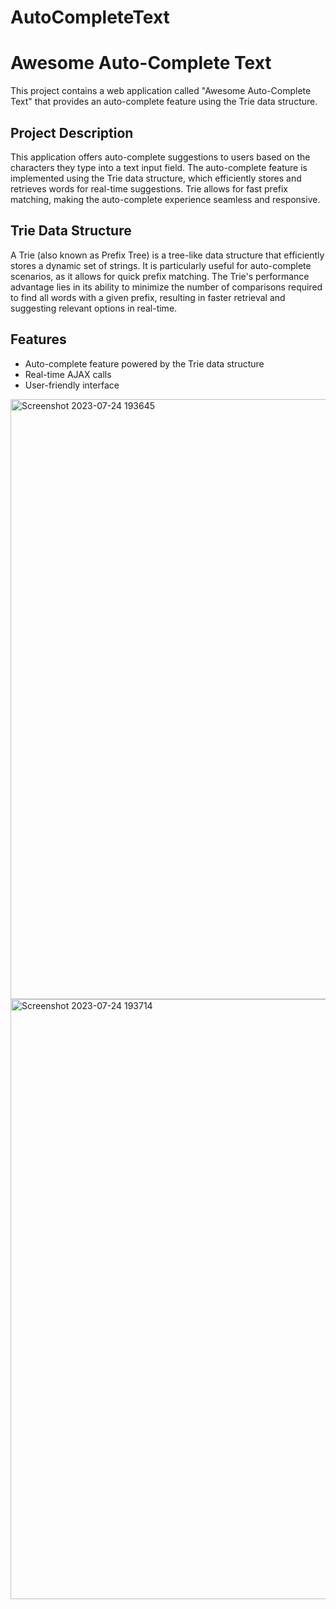 # AutoCompleteText 

# Awesome Auto-Complete Text

This project contains a web application called "Awesome Auto-Complete Text" that provides an auto-complete feature using the Trie data structure.

## Project Description

This application offers auto-complete suggestions to users based on the characters they type into a text input field. The auto-complete feature is implemented using the Trie data structure, which efficiently stores and retrieves words for real-time suggestions. Trie allows for fast prefix matching, making the auto-complete experience seamless and responsive.

## Trie Data Structure

A Trie (also known as Prefix Tree) is a tree-like data structure that efficiently stores a dynamic set of strings. It is particularly useful for auto-complete scenarios, as it allows for quick prefix matching. The Trie's performance advantage lies in its ability to minimize the number of comparisons required to find all words with a given prefix, resulting in faster retrieval and suggesting relevant options in real-time.

## Features

- Auto-complete feature powered by the Trie data structure
- Real-time AJAX calls
- User-friendly interface

<img width="960" alt="Screenshot 2023-07-24 193645" src="https://github.com/jahangirzadanurlan/AutoCompleteText/assets/103985861/871d76ad-55dd-4f35-bc09-aa9d950300b7">

<img width="960" alt="Screenshot 2023-07-24 193714" src="https://github.com/jahangirzadanurlan/AutoCompleteText/assets/103985861/e3c8065c-6c34-4207-ba66-6217542b92a4">

